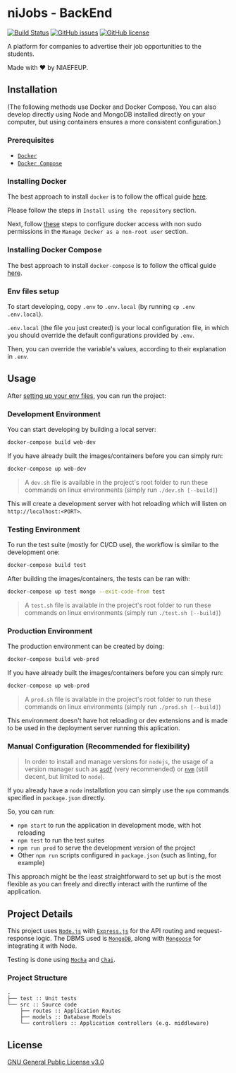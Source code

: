 # niJobs - BackEnd

[![Build Status](https://img.shields.io/travis/NIAEFEUP/nijobs-be/develop.svg?style=for-the-badge)](https://travis-ci.org/NIAEFEUP/nijobs-be)
[![GitHub issues](https://img.shields.io/github/issues/NIAEFEUP/nijobs-be.svg?style=for-the-badge)](https://github.com/NIAEFEUP/nijobs-be/issues)
[![GitHub license](https://img.shields.io/github/license/NIAEFEUP/nijobs-be.svg?style=for-the-badge)](https://github.com/NIAEFEUP/nijobs-be/blob/master/LICENSE)


A platform for companies to advertise their job opportunities to the students.

Made with ❤️ by NIAEFEUP.

## Installation

(The following methods use Docker and Docker Compose. You can also develop directly using Node and MongoDB installed directly on your computer, but using containers ensures a more consistent configuration.)

### Prerequisites

- [`Docker`](https://www.docker.com)
- [`Docker Compose`](https://www.docker.com)

### Installing Docker

The best approach to install `docker` is to follow the offical guide [here](https://docs.docker.com/install/linux/docker-ce/ubuntu/#install-using-the-repository). 

Please follow the steps in `Install using the repository` section.

Next, follow [these](https://docs.docker.com/install/linux/linux-postinstall/) steps to configure docker access with non sudo permissions in the `Manage Docker as a non-root user` section.

### Installing Docker Compose

The best approach to install `docker-compose` is to follow the offical guide [here](https://docs.docker.com/compose/install/#install-compose).

### Env files setup

To start developing, copy `.env` to `.env.local` (by running `cp .env .env.local`).

`.env.local` (the file you just created) is your local configuration file, in which you should override the default configurations provided by `.env`.

Then, you can override the variable's values, according to their explanation in `.env`.


## Usage

After [setting up your env files](#env-files-setup), you can run the project:

### Development Environment

You can start developing by building a local server:

```bash
docker-compose build web-dev
```

If you have already built the images/containers before you can simply run:

```bash
docker-compose up web-dev
```

> A `dev.sh` file is available in the project's root folder to run these commands on linux environments (simply run `./dev.sh [--build]`)

This will create a development server with hot reloading which will listen on `http://localhost:<PORT>`.

### Testing Environment

To run the test suite (mostly for CI/CD use), the workflow is similar to the development one:

```bash
docker-compose build test
```
After building the images/containers, the tests can be ran with:

```bash
docker-compose up test mongo --exit-code-from test
```
> A `test.sh` file is available in the project's root folder to run these commands on linux environments (simply run `./test.sh [--build]`)

### Production Environment

The production environment can be created by doing:

```bash
docker-compose build web-prod
```
If you have already built the images/containers before you can simply run:

```bash
docker-compose up web-prod
```
> A `prod.sh` file is available in the project's root folder to run these commands on linux environments (simply run `./prod.sh [--build]`)

This environment doesn't have hot reloading or dev extensions and is made to be used in the deployment server running this aplication.

### Manual Configuration (Recommended for flexibility)

> In order to install and manage versions for `nodejs`, the usage of a version manager such as [`asdf`](https://asdf-vm.com/) (very recommended) or [`nvm`](https://github.com/nvm-sh/nvm) (still decent, but limited to `node`).

If you already have a `node` installation you can simply use the `npm` commands specified in `package.json` directly.

So, you can run:

- `npm start` to run the application in development mode, with hot reloading
- `npm test` to run the test suites
- `npm run prod` to serve the development version of the project
- Other `npm run` scripts configured in `package.json` (such as linting, for example)

This approach might be the least straightforward to set up but is the most flexible as you can freely and directly interact with the runtime of the application.

## Project Details

This project uses [`Node.js`](https://nodejs.org/en/) with [`Express.js`](https://expressjs.com/) for the API routing and request-response logic. The DBMS used is [`MongoDB`](https://www.mongodb.com/), along with [`Mongoose`](https://mongoosejs.com/) for integrating it with Node.

Testing is done using [`Mocha`](https://mochajs.org/) and [`Chai`](https://www.chaijs.com/).

### Project Structure

```
.
├── test :: Unit tests
└── src :: Source code
    ├── routes :: Application Routes
    ├── models :: Database Models
    └── controllers :: Application controllers (e.g. middleware)

```

## License
[GNU General Public License v3.0](https://choosealicense.com/licenses/gpl-3.0/)
